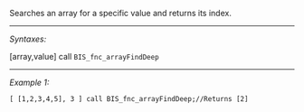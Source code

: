 Searches an array for a specific value and returns its index.


---
*Syntaxes:*

[array,value] call `BIS_fnc_arrayFindDeep`

---
*Example 1:*

```sqf
[ [1,2,3,4,5], 3 ] call BIS_fnc_arrayFindDeep;//Returns [2]
```